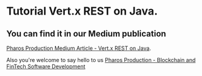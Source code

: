 # Tutorial Vert.x REST on Java.

## You can find it in our Medium publication
[Pharos Production Medium Article - Vert.x REST on Java](https://medium.com/pharos-production/vert-x-restful-services-on-java-6a4ed8a30489).

Also you're welcome to say hello to us
[Pharos Production - Blockchain and FinTech Software Development](https://pharosproduction.com)

